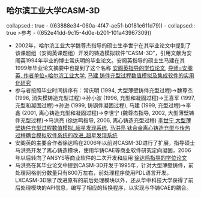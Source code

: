 ## 哈尔滨工业大学CASM-3D
collapsed:: true
	- ((63888e34-060a-4f47-ae51-b0181e611d79))
	- collapsed:: true
	  >参考
		- ((652e41dd-9c15-4d0e-b201-101a43967309))
- 2002年，哈尔滨工业大学魏尊杰指导的硕士生李世宁在其毕业论文中提到了该课题组（安阁英课题组）开发的铸造模拟软件“CASM-3D”，引用文献为安阁英1994年毕业的博士常庆明的毕业论文。安阁英指导的硕士生马建在其1999年毕业论文摘要中也提到了这个名称 [安阁英指导的学位论文](https://www.zhizhen.com/s?strchannel=3,5&adv=DT((F="安阁英")+AND+(O='哈尔滨工业大学'))&aorp=a&size=15&isort=2&x=0_445&pages=2&version=v2), [导师=安阁英, 作者单位=哈尔滨工业大学](https://s.wanfangdata.com.cn/advanced-search/thesis), [马建 铸件充型过程数值模拟及集成软件的实用化研究](https://d.wanfangdata.com.cn/thesis/ChJUaGVzaXNOZXdTMjAyMzA5MDESB1kyOTc0NzQaCHRlYXlkaDlw)
- 参与者按照毕业时间排序有：常庆明 (1994, 大型薄壁铸件充型过程)->魏尊杰 (1996, 消失模铸造充型过程)->孙小波 (1996, 充型和凝固过程)->王喜军 (1997, 充型和凝固过程)->孙逊 (1999, 铸钢件凝固过程), 马建 (1999, 充型过程)->李鑫 (2001, 离心铸造充型和凝固过程)->李世宁 (魏尊杰指导, 2002, 大型薄壁铸件充型过程)->马洪亮 (徐达鸣指导, 2006, 离心铸造充型过程) [李世宁 大型薄壁铸件充型过程数值模拟_超星发现系统](https://www.zhizhen.com/detail_38502727e7500f263686c05c005d3ff34dc8560dbb6408841921b0a3ea255101928fa69a765a3d2d4f1214673ca55e14287b67443f4a30398e7a11f30e866998f3c1f1cd23305e42fab5c40cba424144?&apistrclassfy=0_18_10), [马洪亮 钛合金离心铸造充型与传热过程耦合模拟软件系统的改进_超星发现系统](https://www.zhizhen.com/detail_38502727e7500f26404b4c3988b9cacbad4f7dd6845ebf361921b0a3ea255101928fa69a765a3d2d645e571c0fa1d7d9ecd979c7c1104f7a65e2abeb99011176fe6ccf525a9b93a714f9101b07a84e39?&apistrclassfy=0_18_10)
- 安阁英的主要合作者徐达鸣在2006年以前对CASM-3D进行了扩展，指导硕士马洪亮开发了离心铸造模块，使用华铸CAE等商业软件研究定向凝固，2006年以后转向了ANSYS等商业软件的二次开发和应用 [徐达鸣指导的学位论文](https://www.zhizhen.com/s?strchannel=3%2C5&adv=DT%28%28F%3D%22%E5%BE%90%E8%BE%BE%E9%B8%A3%22%29+AND+%28O%3D%27%E5%93%88%E5%B0%94%E6%BB%A8%E5%B7%A5%E4%B8%9A%E5%A4%A7%E5%AD%A6%27%29%29&aorp=a&size=15&isort=2&x=0_445&version=v2)
- 马洪亮在其毕业论文中提到CASM-3D开发于1995年，针对大型薄壁铸件，前处理网格剖分数量只有800万左右，前处理程序使用PDL语言开发。LXCASM-3D除了改进原有的前后处理模块以外，还从华中科技大学获得了前后处理模块的API信息，编写了相应的转换程序，以实现与华铸CAE的耦合。
